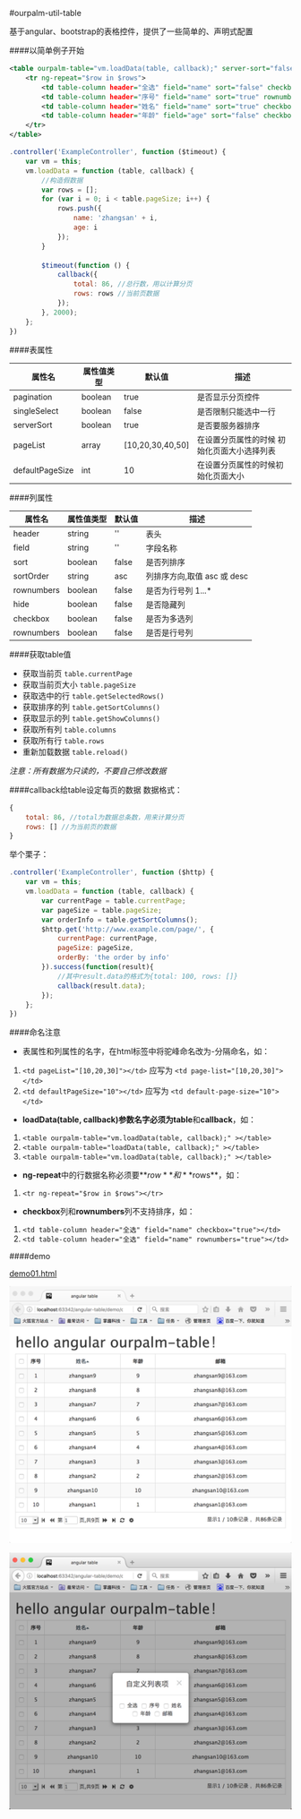 #ourpalm-util-table

基于angular、bootstrap的表格控件，提供了一些简单的、声明式配置

####以简单例子开始
```xml
<table ourpalm-table="vm.loadData(table, callback);" server-sort="false" pagination="true" single-select="false" page-list="[10, 30, 50, 100]" default-page-size="10" class="table table-bordered table-striped table-hover text-center">
    <tr ng-repeat="$row in $rows">
        <td table-column header="全选" field="name" sort="false" checkbox="true" sort-order="asc" style="width:30px;"></td>
        <td table-column header="序号" field="name" sort="true" rownumbers="true" sort-order="asc" hide="true" style="width:40px;"></td>
        <td table-column header="姓名" field="name" sort="true" checkbox="false" sort-order="asc">{{$row.name}}</td>
        <td table-column header="年龄" field="age" sort="false" checkbox="false" sort-order="desc">{{$row.age}}</td>
    </tr>
</table>
```

```js
.controller('ExampleController', function ($timeout) {
    var vm = this;
    vm.loadData = function (table, callback) {
    	//构造假数据
        var rows = [];
        for (var i = 0; i < table.pageSize; i++) {
            rows.push({
                name: 'zhangsan' + i,
                age: i
            });
        }

        $timeout(function () {
            callback({
                total: 86, //总行数，用以计算分页
                rows: rows //当前页数据
            });
        }, 2000);
    };
})
```




####表属性

|	属性名				  |	 属性值类型 		  | 	   默认值 	   |		描述 					|
|-------------------------|-------------------|--------------------|-----------------------------|
|	pagination     		  |     boolean   	  |		true		   |	是否显示分页控件		|
|	singleSelect    	  |     boolean   	  |		false		   |	是否限制只能选中一行			|
|	serverSort     		  |     boolean   	  |		true	   	   |	是否要服务器排序		|
|	pageList     		  |     array 		  |	[10,20,30,40,50]   |	在设置分页属性的时候 初始化页面大小选择列表		|
|	defaultPageSize       |     int   		  |		10			   |	在设置分页属性的时候初始化页面大小	|




####列属性

|	属性名				  |	 属性值类型 		 | 	   默认值 		   |		描述 					|
|-------------------------|-------------------|--------------------|-----------------------------|
|	header     		 	  |     string   	  |		''			   |	表头					   |
|	field		    	  |     string   	  |		''			   |	字段名称		      	  |
|	sort	     		  |     boolean   	  |		false	   	   |	是否列排序				 |
|	sortOrder     		  |     string 		  |		asc			   |	列排序方向,取值 asc 或 desc	|
|	rownumbers		      |     boolean		  |		false		   |	是否为行号列 1...*				|
|	hide			      |     boolean		  |		false		   |	是否隐藏列				|
|	checkbox		      |     boolean		  |		false		   |	是否为多选列				|
|	rownumbers		      |     boolean		  |		false		   |	是否是行号列				|




####获取table值
* 获取当前页 `table.currentPage`
* 获取当前页大小 `table.pageSize`
* 获取选中的行 `table.getSelectedRows()`
* 获取排序的列 `table.getSortColumns()`
* 获取显示的列 `table.getShowColumns()`
* 获取所有列 `table.columns`
* 获取所有行 `table.rows`
* 重新加载数据 `table.reload()`

*注意：所有数据为只读的，不要自己修改数据*



####callback给table设定每页的数据
数据格式：
```js
{
    total: 86, //total为数据总条数，用来计算分页
    rows: [] //为当前页的数据
}
```
举个栗子：
```js
.controller('ExampleController', function ($http) {
    var vm = this;
    vm.loadData = function (table, callback) {
    	var currentPage = table.currentPage;
        var pageSize = table.pageSize;
        var orderInfo = table.getSortColumns();
        $http.get('http://www.example.com/page/', {
        	currentPage: currentPage,
            pageSize: pageSize,
            orderBy: 'the order by info'
        }).success(function(result){
        	//其中result.data的格式为{total: 100, rows: []}
        	callback(result.data);
        });
    };
})
```



####命名注意

* 表属性和列属性的名字，在html标签中将驼峰命名改为-分隔命名，如：
 1. `<td pageList="[10,20,30]"></td>` 应写为 `<td page-list="[10,20,30]"></td>`
 2. `<td defaultPageSize="10"></td>` 应写为 `<td default-page-size="10"></td>`

* **loadData(table, callback)**参数名字必须为**table**和**callback**，如：
 1. `<table ourpalm-table="vm.loadData(table, callback);" ></table>`
 2. `<table ourpalm-table="loadData(table, callback);" ></table>`
 3. `<table ourpalm-table="vm.loadData(table, callback);" ></table>`

* **ng-repeat**中的行数据名称必须要**$row**和**$rows**，如：
 1. `<tr ng-repeat="$row in $rows"></tr>`

* **checkbox**列和**rownumbers**列不支持排序，如：
 1. `<td table-column header="全选" field="name" checkbox="true"></td>`
 2. `<td table-column header="全选" field="name" rownumbers="true"></td>`



####demo

[demo01.html](./demo/demo01.html)

![demo01.png](./img/demo01.png)

![demo01.png](./img/demo02.png)